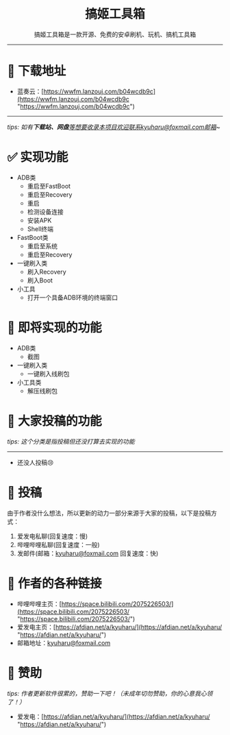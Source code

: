 <h1 align="center">搞姬工具箱</h1>

<div align="center">
搞姬工具箱是一款开源、免费的安卓刷机、玩机、搞机工具箱
</div>

------------


# 💖 下载地址
- 蓝奏云：[https://wwfm.lanzouj.com/b04wcdb9c](https://wwfm.lanzouj.com/b04wcdb9c "https://wwfm.lanzouj.com/b04wcdb9c")

------------

*tips: 如有**下载站、网盘**等想要收录本项目欢迎联系kyuharu@foxmail.com邮箱~*

# ✅ 实现功能
- ADB类
  - 重启至FastBoot
  - 重启至Recovery
  - 重启
  - 检测设备连接
  - 安装APK
  - Shell终端
- FastBoot类
  - 重启至系统
  - 重启至Recovery
- 一键刷入类
  - 刷入Recovery
  - 刷入Boot
- 小工具
  - 打开一个具备ADB环境的终端窗口

# 💝 即将实现的功能
- ADB类
  - 截图
- 一键刷入类
  - 一键刷入线刷包
- 小工具类
  - 解压线刷包

# 🔶 大家投稿的功能
*tips: 这个分类是指投稿但还没打算去实现的功能*

------------

- 还没人投稿😢

# 💌 投稿
由于作者没什么想法，所以更新的动力一部分来源于大家的投稿，以下是投稿方式：
1. 爱发电私聊(回复速度：慢)
2. 哔哩哔哩私聊(回复速度：一般)
3. 发邮件(邮箱：kyuharu@foxmail.com 回复速度：快)

# 🔗 作者的各种链接
- 哔哩哔哩主页：[https://space.bilibili.com/2075226503/](https://space.bilibili.com/2075226503/ "https://space.bilibili.com/2075226503/")
- 爱发电主页：[https://afdian.net/a/kyuharu/](https://afdian.net/a/kyuharu/ "https://afdian.net/a/kyuharu/")
- 邮箱地址：kyuharu@foxmail.com

# 🧡 赞助
*tips: 作者更新软件很累的，赞助一下吧！（未成年切勿赞助，你的心意我心领了！）*
- 爱发电：[https://afdian.net/a/kyuharu/](https://afdian.net/a/kyuharu/ "https://afdian.net/a/kyuharu/")
